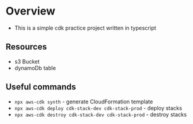 # Overview
* This is a simple cdk practice project written in typescript

## Resources
* s3 Bucket
* dynamoDb table


## Useful commands

* `npx aws-cdk synth` - generate CloudFormation template
* `npx aws-cdk deploy cdk-stack-dev cdk-stack-prod` - deploy stacks
* `npx aws-cdk destroy cdk-stack-dev cdk-stack-prod` - destroy stacks
